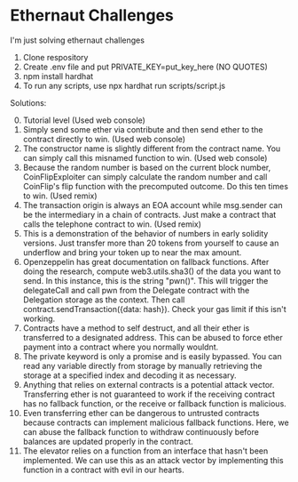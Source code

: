 # Ethernaut Challenges

I'm just solving ethernaut challenges

1. Clone respository
2. Create .env file and put PRIVATE_KEY=put_key_here (NO QUOTES)
3. npm install hardhat
4. To run any scripts, use npx hardhat run scripts/script.js

Solutions:

0. Tutorial level (Used web console)
1. Simply send some ether via contribute and then send ether to the contract directly to win. (Used web console)
2. The constructor name is slightly different from the contract name. You can simply call this misnamed function to win. (Used web console)
3. Because the random number is based on the current block number, CoinFlipExploiter can simply calculate the random number and call CoinFlip's flip function with the precomputed outcome. Do this ten times to win. (Used remix)
4. The transaction origin is always an EOA account while msg.sender can be the intermediary in a chain of contracts. Just make a contract that calls the telephone contract to win. (Used remix)
5. This is a demonstration of the behavior of numbers in early solidity versions. Just transfer more than 20 tokens from yourself to cause an underflow and bring your token up to near the max amount.
6. Openzeppelin has great documentation on fallback functions. After doing the research, compute web3.utils.sha3() of the data you want to send. In this instance, this is the string "pwn()". This will trigger the delegateCall and call pwn from the Delegate contract with the Delegation storage as the context. Then call contract.sendTransaction({data: hash}). Check your gas limit if this isn't working.
7. Contracts have a method to self destruct, and all their ether is transferred to a designated address. This can be abused to force ether payment into a contract where you normally wouldnt.
8. The private keyword is only a promise and is easily bypassed. You can read any variable directly from storage by manually retrieving the storage at a specified index and decoding it as necessary.
9. Anything that relies on external contracts is a potential attack vector. Transferring ether is not guaranteed to work if the receiving contract has no fallback function, or the receive or fallback function is malicious.
10. Even transferring ether can be dangerous to untrusted contracts because contracts can implement malicious fallback functions. Here, we can abuse the fallback function to withdraw continuously before balances are updated properly in the contract.
11. The elevator relies on a function from an interface that hasn't been implemented. We can use this as an attack vector by implementing this function in a contract with evil in our hearts.